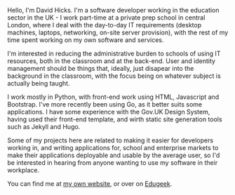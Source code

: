 Hello, I'm David Hicks. I'm a software developer working in the education sector in the UK - I work part-time at a private prep school in central London, where I deal with the day-to-day IT requirements (desktop machines, laptops, networking, on-site server provision), with the rest of my time spent working on my own software and services.

I'm interested in reducing the administrative burden to schools of using IT resources, both in the classroom and at the back-end. User and identity management should be things that, ideally, just disapear into the background in the classroom, with the focus being on whatever subject is actually being taught.

I work mostly in Python, with front-end work using HTML, Javascript and Bootstrap. I've more recently been using Go, as it better suits some applications. I have some experience with the Gov.UK Design System, having used their front-end template, and wirth static site generation tools such as Jekyll and Hugo.

Some of my projects here are related to making it easier for developers working in, and writing applications for, school and enterprise markets to make their applications deployable and usable by the average user, so I'd be interested in hearing from anyone wanting to use my software in their workplace.

You can find me at [my own website](https://www.sansay.co.uk), or over on [Edugeek](https://www.edugeek.net).
